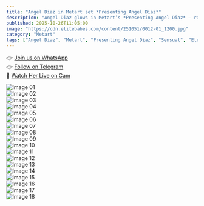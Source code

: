 ```yaml
---
title: "Angel Diaz in Metart set *Presenting Angel Diaz*"
description: "Angel Diaz glows in Metart’s *Presenting Angel Diaz* — radiant confidence, flawless elegance, and timeless allure in every pose."
published: 2025-10-26T11:05:00
image: "https://cdn.elitebabes.com/content/251051/0012-01_1200.jpg"
category: "Metart"
tags: ["Angel Diaz", "Metart", "Presenting Angel Diaz", "Sensual", "Elegant"]
---
```


👉 [Join us on WhatsApp](https://redirecting-kappa.vercel.app/)  
👉 [Follow on Telegram](https://t.me/xxx_pulse)  
🔞 [Watch Her Live on Cam](https://redirecting-kappa.vercel.app/)  

![Image 01](https://cdn.elitebabes.com/content/251051/0012-01_1200.jpg)  
![Image 02](https://cdn.elitebabes.com/content/251051/0012-02_1200.jpg)  
![Image 03](https://cdn.elitebabes.com/content/251051/0012-03_1200.jpg)  
![Image 04](https://cdn.elitebabes.com/content/251051/0012-04_1200.jpg)  
![Image 05](https://cdn.elitebabes.com/content/251051/0012-05_1200.jpg)  
![Image 06](https://cdn.elitebabes.com/content/251051/0012-06_1200.jpg)  
![Image 07](https://cdn.elitebabes.com/content/251051/0012-07_1200.jpg)  
![Image 08](https://cdn.elitebabes.com/content/251051/0012-08_1200.jpg)  
![Image 09](https://cdn.elitebabes.com/content/251051/0012-09_1200.jpg)  
![Image 10](https://cdn.elitebabes.com/content/251051/0012-10_1200.jpg)  
![Image 11](https://cdn.elitebabes.com/content/251051/0012-11_1200.jpg)  
![Image 12](https://cdn.elitebabes.com/content/251051/0012-12_1200.jpg)  
![Image 13](https://cdn.elitebabes.com/content/251051/0012-13_1200.jpg)  
![Image 14](https://cdn.elitebabes.com/content/251051/0012-14_1200.jpg)  
![Image 15](https://cdn.elitebabes.com/content/251051/0012-15_1200.jpg)  
![Image 16](https://cdn.elitebabes.com/content/251051/0012-16_1200.jpg)  
![Image 17](https://cdn.elitebabes.com/content/251051/0012-17_1200.jpg)  
![Image 18](https://cdn.elitebabes.com/content/251051/0012-18_1800.jpg)
